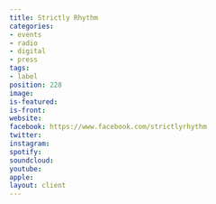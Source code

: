 ```yaml
---
title: Strictly Rhythm
categories:
- events
- radio
- digital
- press
tags:
- label
position: 228
image: 
is-featured: 
is-front: 
website: 
facebook: https://www.facebook.com/strictlyrhythm
twitter: 
instagram: 
spotify: 
soundcloud: 
youtube: 
apple: 
layout: client
---
```


